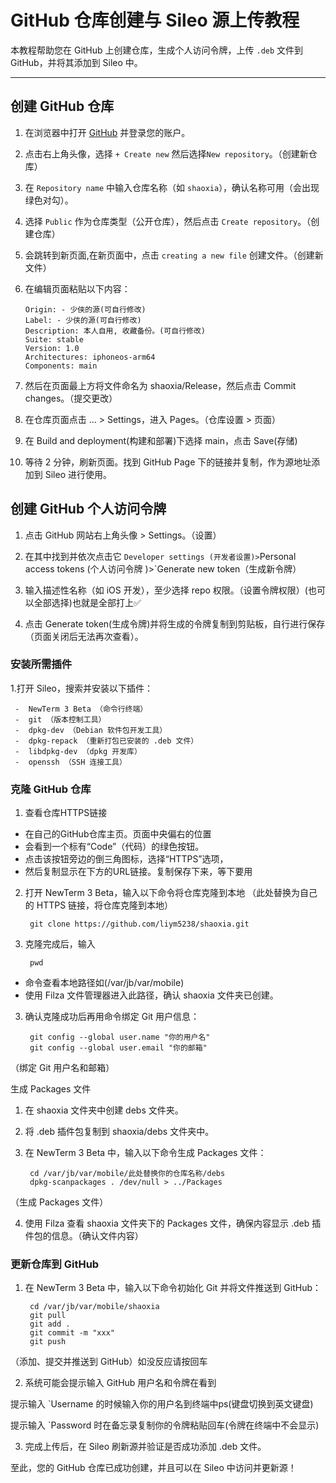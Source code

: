 # GitHub 仓库创建与 Sileo 源上传教程

本教程帮助您在 GitHub 上创建仓库，生成个人访问令牌，上传 `.deb` 文件到 GitHub，并将其添加到 Sileo 中。


---

## 创建 GitHub 仓库

1. 在浏览器中打开 [GitHub](https://github.com/) 并登录您的账户。
2. 点击右上角头像，选择 `+ Create new` 然后选择`New repository`。（创建新仓库）
3. 在 `Repository name` 中输入仓库名称（如 `shaoxia`），确认名称可用（会出现绿色对勾）。
4. 选择 `Public` 作为仓库类型（公开仓库），然后点击 `Create repository`。（创建仓库）
5. 会跳转到新页面,在新页面中，点击 `creating a new file` 创建文件。（创建新文件）
6. 在编辑页面粘贴以下内容：

   ```plaintext
   Origin: - 少侠的源(可自行修改)
   Label: - 少侠的源(可自行修改)
   Description: 本人自用, 收藏备份。(可自行修改)
   Suite: stable
   Version: 1.0
   Architectures: iphoneos-arm64
   Components: main

7.	然后在页面最上方将文件命名为 shaoxia/Release，然后点击 Commit changes。（提交更改）
8.	在仓库页面点击 ... > Settings，进入 Pages。（仓库设置 > 页面）
9.	在 Build and deployment(构建和部署)下选择 main，点击 Save(存储)
10.	等待 2 分钟，刷新页面。找到 GitHub Page 下的链接并复制，作为源地址添加到 Sileo 进行使用。

## 创建 GitHub 个人访问令牌

1.	点击 GitHub 网站右上角头像 > Settings。（设置）
2.	在其中找到并依次点击它 `Developer settings (开发者设置)>`Personal access tokens (个人访问令牌 )>`Generate new token（生成新令牌）

3.	输入描述性名称（如 iOS 开发），至少选择 repo 权限。（设置令牌权限）(也可以全部选择)也就是全部打上✅

4.	点击 Generate token(生成令牌)并将生成的令牌复制到剪贴板，自行进行保存（页面关闭后无法再次查看）。

### 安装所需插件
1.打开 Sileo，搜索并安装以下插件：

     -  NewTerm 3 Beta （命令行终端）
     -  git （版本控制工具）
     -  dpkg-dev （Debian 软件包开发工具）
     -  dpkg-repack （重新打包已安装的 .deb 文件）
     -  libdpkg-dev （dpkg 开发库）
     -  openssh （SSH 连接工具）

### 克隆 GitHub 仓库
1. 查看仓库HTTPS链接

 - 在自己的GitHub仓库主页。页面中央偏右的位置
 - 会看到一个标有“Code”（代码）的绿色按钮。
 - 点击该按钮旁边的倒三角图标，选择“HTTPS”选项，
 - 然后复制显示在下方的URL链接。复制保存下来，等下要用



2.	打开 NewTerm 3 Beta，输入以下命令将仓库克隆到本地
（此处替换为自己的 HTTPS 链接，将仓库克隆到本地）


         git clone https://github.com/liym5238/shaoxia.git


2.	克隆完成后，输入
         
         pwd 

 - 命令查看本地路径如(/var/jb/var/mobile)
 - 使用 Filza 文件管理器进入此路径，确认 shaoxia 文件夹已创建。

3.	确认克隆成功后再用命令绑定 Git 用户信息：

         git config --global user.name "你的用户名"
         git config --global user.email "你的邮箱"

（绑定 Git 用户名和邮箱）

生成 Packages 文件

1.	在 shaoxia 文件夹中创建 debs 文件夹。
2.	将 .deb 插件包复制到 shaoxia/debs 文件夹中。
3.	在 NewTerm 3 Beta 中，输入以下命令生成 Packages 文件：

         cd /var/jb/var/mobile/此处替换你的仓库名称/debs
         dpkg-scanpackages . /dev/null > ../Packages
（生成 Packages 文件）

4.	使用 Filza 查看 shaoxia 文件夹下的 Packages 文件，确保内容显示 .deb 插件包的信息。（确认文件内容）

### 更新仓库到 GitHub

1.	在 NewTerm 3 Beta 中，输入以下命令初始化 Git 并将文件推送到 GitHub：

         cd /var/jb/var/mobile/shaoxia
         git pull
         git add .
         git commit -m "xxx"
         git push
         
（添加、提交并推送到 GitHub）如没反应请按回车

2. 系统可能会提示输入 GitHub 用户名和令牌在看到

提示输入 `Username 的时候输入你的用户名到终端中ps(键盘切换到英文键盘)

提示输入 `Password 时在备忘录复制你的令牌粘贴回车(令牌在终端中不会显示)

3.	完成上传后，在 Sileo 刷新源并验证是否成功添加 .deb 文件。

至此，您的 GitHub 仓库已成功创建，并且可以在 Sileo 中访问并更新源！


